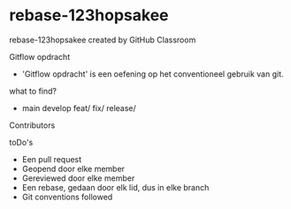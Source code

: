 # rebase-123hopsakee
rebase-123hopsakee created by GitHub Classroom

Gitflow opdracht
- 'Gitflow opdracht' is een oefening op het conventioneel gebruik van git.

what to find?
- main develop feat/ fix/ release/

Contributors

toDo's
- Een pull request
- Geopend door elke member
- Gereviewed door elke member
- Een rebase, gedaan door elk lid, dus in elke branch
- Git conventions followed
